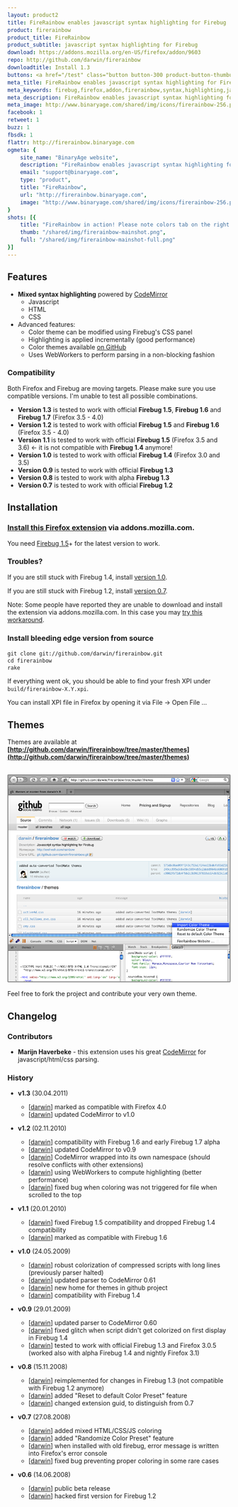 ```yaml
---
layout: product2
title: FireRainbow enables javascript syntax highlighting for Firebug
product: firerainbow
product_title: FireRainbow
product_subtitle: javascript syntax highlighting for Firebug
download: https://addons.mozilla.org/en-US/firefox/addon/9603
repo: http://github.com/darwin/firerainbow
downloadtitle: Install 1.3
buttons: <a href="/test" class="button button-300 product-button-thumbup"><div><div><div class="trial-note">after restart</div>Visit Test Page<div class="product-specs">to check that your  installation works well</div></div></div></a>
meta_title: FireRainbow enables javascript syntax highlighting for Firebug
meta_keywords: firebug,firefox,addon,firerainbow,syntax,highlighting,javascript,binaryage,productivity,software,web,development
meta_description: FireRainbow enables javascript syntax highlighting for Firebug
meta_image: http://www.binaryage.com/shared/img/icons/firerainbow-256.png
facebook: 1
retweet: 1
buzz: 1
fbsdk: 1
flattr: http://firerainbow.binaryage.com
ogmeta: {
    site_name: "BinaryAge website",
    description: "FireRainbow enables javascript syntax highlighting for Firebug",
    email: "support@binaryage.com",
    type: "product",
    title: "FireRainbow",
    url: "http://firerainbow.binaryage.com",
    image: "http://www.binaryage.com/shared/img/icons/firerainbow-256.png"
}
shots: [{
    title: "FireRainbow in action! Please note colors tab on the right side. You may tweak colors via CSS!",
    thumb: "/shared/img/firerainbow-mainshot.png",
    full: "/shared/img/firerainbow-mainshot-full.png"
}]
---
```


## Features

* **Mixed syntax highlighting** powered by [CodeMirror][codemirror]
  * Javascript
  * HTML
  * CSS
* Advanced features:
  * Color theme can be modified using Firebug's CSS panel
  * Highlighting is applied incrementally (good performance)
  * Color themes available [on GitHub](http://github.com/darwin/firerainbow/tree/master/themes)
  * Uses WebWorkers to perform parsing in a non-blocking fashion

### Compatibility

Both Firefox and Firebug are moving targets. Please make sure you use compatible versions. I'm unable to test all possible combinations.

* **Version 1.3** is tested to work with official **Firebug 1.5**, **Firebug 1.6** and **Firebug 1.7** (Firefox 3.5 - 4.0)
* **Version 1.2** is tested to work with official **Firebug 1.5** and **Firebug 1.6** (Firefox 3.5 - 4.0)
* **Version 1.1** is tested to work with official **Firebug 1.5** (Firefox 3.5 and 3.6) <- it is not compatible with **Firebug 1.4** anymore!
* **Version 1.0** is tested to work with official **Firebug 1.4** (Firefox 3.0 and 3.5)
* **Version 0.9** is tested to work with official **Firebug 1.3**
* **Version 0.8** is tested to work with alpha **Firebug 1.3**
* **Version 0.7** is tested to work with official **Firebug 1.2**

## Installation

### **[Install this Firefox extension][rainbow]** via addons.mozilla.com.

You need [Firebug 1.5][firebug]+ for the latest version to work. 

### Troubles?

If you are still stuck with Firebug 1.4, install [version 1.0][v10].

If you are still stuck with Firebug 1.2, install [version 0.7][v07].

Note: Some people have reported they are unable to download and install the extension via addons.mozilla.com. In this case you may [try this workaround][workaround].

### Install bleeding edge version from source

    git clone git://github.com/darwin/firerainbow.git
    cd firerainbow
    rake
    
If everything went ok, you should be able to find your fresh XPI under `build/firerainbow-X.Y.xpi`. 

You can install XPI file in Firefox by opening it via File -> Open File ...

## Themes

Themes are available at **[http://github.com/darwin/firerainbow/tree/master/themes](http://github.com/darwin/firerainbow/tree/master/themes)**

<br>
<a href="http://github.com/darwin/firerainbow/tree/master/themes"><img style="border: 2px solid #888;-moz-border-radius:2px;-webkit-border-radius:2px;" src="images/themes.png" width="500"></a>

Feel free to fork the project and contribute your very own theme.

## Changelog

### Contributors

* **Marijn Haverbeke** - this extension uses his great [CodeMirror][codemirror] for javascript/html/css parsing.

### History

* **v1.3** (30.04.2011)
  * [[darwin][darwin]] marked as compatible with Firefox 4.0
  * [[darwin][darwin]] updated CodeMirror to v1.0

* **v1.2** (02.11.2010)
  * [[darwin][darwin]] compatibility with Firebug 1.6 and early Firebug 1.7 alpha
  * [[darwin][darwin]] updated CodeMirror to v0.9
  * [[darwin][darwin]] CodeMirror wrapped into its own namespace (should resolve conflicts with other extensions)
  * [[darwin][darwin]] using WebWorkers to compute highlighting (better performance)
  * [[darwin][darwin]] fixed bug when coloring was not triggered for file when scrolled to the top

* **v1.1** (20.01.2010)
  * [[darwin][darwin]] fixed Firebug 1.5 compatibility and dropped Firebug 1.4 compatibility
  * [[darwin][darwin]] marked as compatible with Firebug 1.6

* **v1.0** (24.05.2009)
  * [[darwin][darwin]] robust colorization of compressed scripts with long lines (previously parser halted) 
  * [[darwin][darwin]] updated parser to CodeMirror 0.61
  * [[darwin][darwin]] new home for themes in github project
  * [[darwin][darwin]] compatibility with Firebug 1.4

* **v0.9** (29.01.2009)
  * [[darwin][darwin]] updated parser to CodeMirror 0.60
  * [[darwin][darwin]] fixed glitch when script didn't get colorized on first display in Firebug 1.4
  * [[darwin][darwin]] tested to work with official Firebug 1.3 and Firefox 3.0.5 (worked also with alpha Firebug 1.4 and nightly Firefox 3.1)

* **v0.8** (15.11.2008)
  * [[darwin][darwin]] reimplemented for changes in Firebug 1.3 (not compatible with Firebug 1.2 anymore)
  * [[darwin][darwin]] added "Reset to default Color Preset" feature
  * [[darwin][darwin]] changed extension guid, to distinguish from 0.7

* **v0.7** (27.08.2008)
  * [[darwin][darwin]] added mixed HTML/CSS/JS coloring
  * [[darwin][darwin]] added "Randomize Color Preset" feature
  * [[darwin][darwin]] when installed with old firebug, error message is written into Firefox's error console
  * [[darwin][darwin]] fixed bug preventing proper coloring in some rare cases

* **v0.6** (14.06.2008)
  * [[darwin][darwin]] public beta release
  * [[darwin][darwin]] hacked first version for Firebug 1.2


[firebug]: https://addons.mozilla.org/en-US/firefox/addon/1843
[rainbow]: https://addons.mozilla.org/en-US/firefox/addon/9603
[codemirror]: http://marijn.haverbeke.nl/codemirror/
[homepage]: http://xrefresh.com/rainbow
[contact]: mailto:antonin@hildebrand.cz
[workaround]: http://getsatisfaction.com/xrefresh/topics/unable_to_download_rainbow_for_firebug
[satisfaction]: http://getsatisfaction.com
[v07]: https://addons.mozilla.org/en-US/developers/details/7575
[v10]: https://addons.mozilla.org/en-US/firefox/addons/versions/9603#version-1.0
[darwin]: http://github.com/darwin
